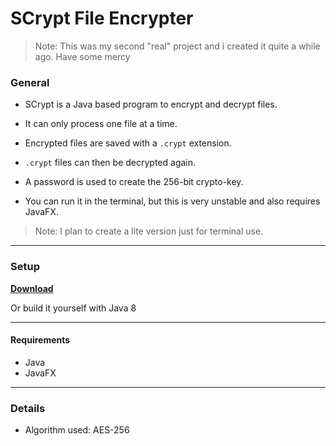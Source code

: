 # SCrypt File Encrypter

> Note: This was my second "real" project and i created it quite a while ago. Have some mercy



### General

- SCrypt is a Java based program to encrypt and decrypt files.

- It can only process one file at a time.

- Encrypted files are saved with a `.crypt` extension.

- `.crypt` files can then be decrypted again.

- A password is used to create the 256-bit crypto-key.
- You can run it in the terminal, but this is very unstable and also requires JavaFX.

> Note: I plan to create a lite version just for terminal use.

----

### Setup

**[Download](/uploads/27c6f5312e8b10a39a230b5539d7f45f/SCrypt.jar)**

Or build it yourself with Java 8

----


#### Requirements

- Java
- JavaFX



----

### Details

- Algorithm used: AES-256

